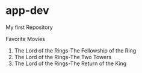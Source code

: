 # app-dev
My first Repository

Favorite Movies
1. The Lord of the Rings-The Fellowship of the Ring
2. The Lord of the Rings-The Two Towers
3. The Lord of the Rings-The Return of the King
